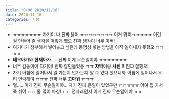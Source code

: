 ```yaml
---
title: "D+96 2020/11/16"
date: 2020-11-16
categories: 사랑
---
```

- ㅠㅠㅠㅠㅠㅠㅠ 자기야 나 진짜 울어 ㅠㅠㅠㅠㅠㅠㅠㅠ 이거 뭐야ㅠㅠㅠㅠㅠ 이런걸 만들어 줄 생각을 어떻게 했오 진짜 생각이 너무 이뻐!
- 여기다가 첨부해서 넣어놓고 싶은데 동영상 넣는 방법을 아직 알아내지 못했오 ㅠㅠㅠㅠ
- **태오아가**와 **현재아가**..... 진짜 이게 무슨일이야 ㅠㅠㅠㅠㅠㅠㅠ
- 너무 감동이야 자기야! 진짜 잘만들었옹 ㅠㅠ **자막**이랑 **사진**!!! 진짜 잘했오!
- 자기 아침에 일어나서 일 가는지 안가는지 알 수 있다 했으니까 아침에 일어나서 우리 연락해여 ㅠㅠㅠ 진짜 너무 **고마워** ㅠㅠㅠ
- 헐..... 이게 진짜 무슨일이야... 자기 진짜 큰일이 있었구만 ㅠㅠㅠㅠㅠ 어여 집 가서 푹 쉬어 ㅠㅠ 물 많이 마셩! ㅠㅠ 전자레인지 이게 진짜 무슨일이야 ㅠㅠ
